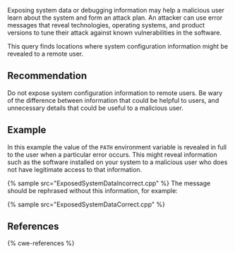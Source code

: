Exposing system data or debugging information may help a malicious user learn about the system and form an attack plan. An attacker can use error messages that reveal technologies, operating systems, and product versions to tune their attack against known vulnerabilities in the software.

This query finds locations where system configuration information might be revealed to a remote user.


## Recommendation
Do not expose system configuration information to remote users. Be wary of the difference between information that could be helpful to users, and unnecessary details that could be useful to a malicious user.


## Example
In this example the value of the `PATH` environment variable is revealed in full to the user when a particular error occurs. This might reveal information such as the software installed on your system to a malicious user who does not have legitimate access to that information.

{% sample src="ExposedSystemDataIncorrect.cpp" %}
The message should be rephrased without this information, for example:

{% sample src="ExposedSystemDataCorrect.cpp" %}

## References
{% cwe-references %}
